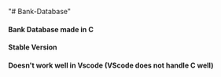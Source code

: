"# Bank-Database"

#### Bank Database made in C

#### Stable Version

#### Doesn't work well in Vscode (VScode does not handle C well)
